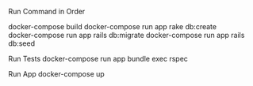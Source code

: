 Run Command in Order

docker-compose build
docker-compose run app rake db:create  
docker-compose run app rails db:migrate 
docker-compose run app rails db:seed 

Run Tests
docker-compose run app bundle exec rspec 

Run App
docker-compose up